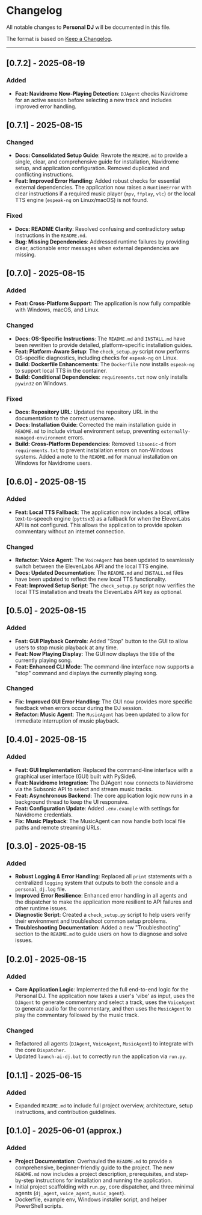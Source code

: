# Changelog

All notable changes to **Personal DJ** will be documented in this file.

The format is based on [Keep a Changelog](https://keepachangelog.com/en/1.1.0/).

---

## [0.7.2] - 2025-08-19
### Added
- **Feat: Navidrome Now-Playing Detection**: `DJAgent` checks Navidrome for an active session before selecting a new track and includes improved error handling.

## [0.7.1] - 2025-08-15
### Changed
- **Docs: Consolidated Setup Guide**: Rewrote the `README.md` to provide a single, clear, and comprehensive guide for installation, Navidrome setup, and application configuration. Removed duplicated and conflicting instructions.
- **Feat: Improved Error Handling**: Added robust checks for essential external dependencies. The application now raises a `RuntimeError` with clear instructions if a required music player (`mpv`, `ffplay`, `vlc`) or the local TTS engine (`espeak-ng` on Linux/macOS) is not found.

### Fixed
- **Docs: README Clarity**: Resolved confusing and contradictory setup instructions in the `README.md`.
- **Bug: Missing Dependencies**: Addressed runtime failures by providing clear, actionable error messages when external dependencies are missing.

## [0.7.0] - 2025-08-15
### Added
- **Feat: Cross-Platform Support**: The application is now fully compatible with Windows, macOS, and Linux.

### Changed
- **Docs: OS-Specific Instructions**: The `README.md` and `INSTALL.md` have been rewritten to provide detailed, platform-specific installation guides.
- **Feat: Platform-Aware Setup**: The `check_setup.py` script now performs OS-specific diagnostics, including checks for `espeak-ng` on Linux.
- **Build: Dockerfile Enhancements**: The `Dockerfile` now installs `espeak-ng` to support local TTS in the container.
- **Build: Conditional Dependencies**: `requirements.txt` now only installs `pywin32` on Windows.

### Fixed
- **Docs: Repository URL**: Updated the repository URL in the documentation to the correct username.
- **Docs: Installation Guide**: Corrected the main installation guide in `README.md` to include virtual environment setup, preventing `externally-managed-environment` errors.
- **Build: Cross-Platform Dependencies**: Removed `libsonic-d` from `requirements.txt` to prevent installation errors on non-Windows systems. Added a note to the `README.md` for manual installation on Windows for Navidrome users.

## [0.6.0] - 2025-08-15
### Added
- **Feat: Local TTS Fallback**: The application now includes a local, offline text-to-speech engine (`pyttsx3`) as a fallback for when the ElevenLabs API is not configured. This allows the application to provide spoken commentary without an internet connection.

### Changed
- **Refactor: Voice Agent**: The `VoiceAgent` has been updated to seamlessly switch between the ElevenLabs API and the local TTS engine.
- **Docs: Updated Documentation**: The `README.md` and `INSTALL.md` files have been updated to reflect the new local TTS functionality.
- **Feat: Improved Setup Script**: The `check_setup.py` script now verifies the local TTS installation and treats the ElevenLabs API key as optional.

## [0.5.0] - 2025-08-15
### Added
- **Feat: GUI Playback Controls**: Added "Stop" button to the GUI to allow users to stop music playback at any time.
- **Feat: Now Playing Display**: The GUI now displays the title of the currently playing song.
- **Feat: Enhanced CLI Mode**: The command-line interface now supports a "stop" command and displays the currently playing song.

### Changed
- **Fix: Improved GUI Error Handling**: The GUI now provides more specific feedback when errors occur during the DJ session.
- **Refactor: Music Agent**: The `MusicAgent` has been updated to allow for immediate interruption of music playback.

## [0.4.0] - 2025-08-15
### Added
- **Feat: GUI Implementation**: Replaced the command-line interface with a graphical user interface (GUI) built with PySide6.
- **Feat: Navidrome Integration**: The DJAgent now connects to Navidrome via the Subsonic API to select and stream music tracks.
- **Feat: Asynchronous Backend**: The core application logic now runs in a background thread to keep the UI responsive.
- **Feat: Configuration Update**: Added `.env.example` with settings for Navidrome credentials.
- **Fix: Music Playback**: The MusicAgent can now handle both local file paths and remote streaming URLs.

## [0.3.0] - 2025-08-15
### Added
- **Robust Logging & Error Handling**: Replaced all `print` statements with a centralized `logging` system that outputs to both the console and a `personal_dj.log` file.
- **Improved Error Resilience**: Enhanced error handling in all agents and the dispatcher to make the application more resilient to API failures and other runtime issues.
- **Diagnostic Script**: Created a `check_setup.py` script to help users verify their environment and troubleshoot common setup problems.
- **Troubleshooting Documentation**: Added a new "Troubleshooting" section to the `README.md` to guide users on how to diagnose and solve issues.

## [0.2.0] - 2025-08-15
### Added
- **Core Application Logic**: Implemented the full end-to-end logic for the Personal DJ. The application now takes a user's 'vibe' as input, uses the `DJAgent` to generate commentary and select a track, uses the `VoiceAgent` to generate audio for the commentary, and then uses the `MusicAgent` to play the commentary followed by the music track.

### Changed
- Refactored all agents (`DJAgent`, `VoiceAgent`, `MusicAgent`) to integrate with the core `Dispatcher`.
- Updated `launch-ai-dj.bat` to correctly run the application via `run.py`.

## [0.1.1] - 2025-06-15
### Added
- Expanded `README.md` to include full project overview, architecture, setup instructions, and contribution guidelines.

## [0.1.0] - 2025-06-01 (approx.)
### Added
- **Project Documentation**: Overhauled the `README.md` to provide a comprehensive, beginner-friendly guide to the project. The new `README.md` now includes a project description, prerequisites, and step-by-step instructions for installation and running the application.
- Initial project scaffolding with `run.py`, core dispatcher, and three minimal agents (`dj_agent`, `voice_agent`, `music_agent`).
- Dockerfile, example env, Windows installer script, and helper PowerShell scripts.
